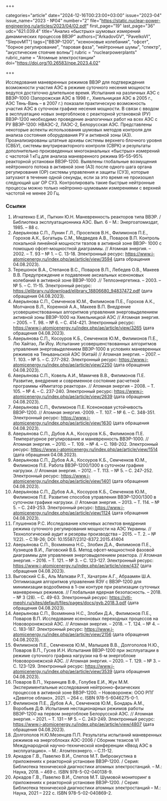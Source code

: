 +++

categories="article"
date="2024-12-16T00:23:00+03:00"
issue="2023-04"
issue_name="2023 - №04"
number="2"
file="https://static.nuclear-power-engineering.ru/articles/2023/04/02.pdf"
first_page="19"
last_page="36"
udc="621.039.4"
title="Анализ «быстрых» шумовых измерений динамических процессов ВВЭР"
authors=["ArkadovGV", "PavelkoVI", "SlepovMT"]
tags=["ВВЭР-1200", "ксеноновые колебания", "офсет", "борное регулирование", "паровая фаза", "нейтронные шумы", "спектр", "акустические стоячие волны"]
rubric = "nuclearpowerplants"
rubric_name = "Aтомные электростанции"
doi="https://doi.org/10.26583/npe.2023.4.02"

+++

Исследования маневренных режимов ВВЭР для подтверждения возможности участия АЭС в режиме суточного несения мощности ведутся достаточно длительное время. Испытания на различных АЭС с ВВЭР-1000 (Запорожская АЭС в 1998 г., Хмельницкая АЭС в 2005 г., АЭС Тянь-Вань – в 2007 г.) показали практическую возможность участия АЭС в суточном графике несения мощности. В связи с вводом в эксплуатацию новых энергоблоков с реакторной установкой (РУ) ВВЭР-1200 необходимо проведение аналогичных работ на всех АЭС с РУ ВВЭР-1200: НВАЭС-2, ЛАЭС-2, Белорусская АЭС. Представлены некоторые аспекты использования шумовых методов контроля для анализа состояния оборудования РУ и активной зоны (АЗ). Проанализированы штатные архивы системы верхнего блочного уровня (СВБУ), системы внутриреакторного контроля (СВРК) и результаты дополнительно произведенных многоканальных «быстрых» измерений с частотой 1 кГц для анализа маневренного режима 95–55–95% реакторной установки ВВЭР-1200. Выявлены глобальные возмущения нейтронного потока в активной зоне (АЗ) после одного шага органа регулирования (ОР) системы управления и защиты (СУЗ), которые затухают в течение одной секунды, если за это время не произошел следующий шаг ОР СУЗ. Контролировать такие быстрые нейтронные процессы можно только нейтронно-шумовыми измерениями с верхней частотой не менее 20 Гц.

### Ссылки

1. Игнатенко Е.И., Пыткин Ю.Н. Маневренность реакторов типа ВВЭР. / Библиотека эксплуатационника АЭС. Вып. 6 – М.: Энергоатомиздат, 1985. – 88 с.
2. Аверьянова С.П., Лунин Г.Л., Проселков В.Н., Филимонов П.Е., Горохов А.К., Богатырь С.М., Медведев А.В., Поваров В.П. Контроль локальной линейной мощности твэлов в активной зоне ВВЭР- 1000 с помощью офсет-мощностной диаграммы. // Атомная энергия. – 2002. – Т. 93 – № 1. – С. 13-18. Электронный ресурс: https://www.j-atomicenergy.ru/index.php/ae/article/view/3594 (дата обращения 04.08.2023).
3. Терешонок В.А., Степанов В.С., Поваров В.П., Лебедев О.В., Макеев В.В. Предупреждение и подавление аксиальных ксеноновых колебаний в активной зоне ВВЭР-1000 .// Теплоэнергетика. – 2003. – № 5. – С. 11-15. Электронный ресурс: https://elibrary.ru/download/elibrary_18806680_94837472.pdf (дата обращения 04.08.2023).
4. Аверьянова С.П., Семченков Ю.М., Филимонов П.Е., Горохов А.К., Молчанов В.Л., Коренной А.А., Макеев В.П. Внедрение усовершенствованных алгоритмов управления энерговыделением активной зоны ВВЭР-1000 на Хмельницкой АЭС // Атомная энергия. – 2005. – Т. 98. – № 6. – С. 414-421. Электронный ресурс: https://www.j-atomicenergy.ru/index.php/ae/article/view/3265 (дата обращения 04.08.2023).
5. Аверьянова С.П., Косоуров К.Б., Семченков Ю.М., Филимонов П.Е., Лю Хайтао, Ли Йоу. Испытание усовершенствованных алгоритмов управления энерговыделением ВВЭР-1000 в условиях маневренных режимов на Тяньваньской АЭС (Китай) // Атомная энергия. – 2007. – Т. 103. – № 5. – С. 277-282. Электронный ресурс: https://www.j-atomicenergy.ru/index.php/ae/article/view/2250 (дата обращения 04.08.2023).
6. Аверьянова С.П., Ковель А.И., Мамичев В.В., Филимонов П.Е. Развитие, внедрение и современное состояние расчетной программы «Имитатор реактора». // Атомная энергия – 2008. – Т. 105. – № 4. – С. 237-240. Электронный ресурс: https://www.j-atomicenergy.ru/index.php/ae/article/view/2639 (дата обращения 04.08.2023).
7. Аверьянова С.П., Филимонов П.Е. Ксеноновая устойчивость ВВЭР-1200. // Атомная энергия.-2009. – Т. 107. – № 6. – С. 348-351. Электронный ресурс: https://www.j-atomicenergy.ru/index.php/ae/article/view/1630 (дата обращения 04.08.2023).
8. Аверьянова С.П., Дубов А.А., Косоуров К.Б., Филимонов П.Е. Температурное регулирование и маневренность ВВЭР-1000. // Атомная энергия. – 2010. – Т. 109. – № 4. – С. 198-202. Электронный ресурс: https://www.j-atomicenergy.ru/index.php/ae/article/view/1514 (дата обращения 04.08.2023).
9. Аверьянова С.П., Дубов А.А., Косоуров К.Б., Семченков Ю.М., Филимонов П.Е. Работа ВВЭР-1200/1300 в суточном графике нагрузки. // Атомная энергия. – 2012. – Т. 113. – № 5. – С. 247-252. Электронный ресурс: https://www.j-atomicenergy.ru/index.php/ae/article/view/1401 (дата обращения 04.08.2023).
10. Аверьянова С.П., Дубов А.А., Косоуров К.Б., Семченков Ю.М., Филимонов П.Е. Развитие способов управления ВВЭР-1200/1300 в суточном графике нагрузки. // Атомная энергия. – 2013. – Т. 114. – № 5. – С. 249-253. Электронный ресурс: https://www.j-atomicenergy.ru/index.php/ae/article/view/1124 (дата обращения 04.08.2023).
11. Глушенков Р.С. Исследование ключевых аспектов внедрения режима суточного регулирования мощности на АЭС Украины. // Технологический аудит и резервы производства – 2015. – Т. 2. – № 1(22). – С.18-26; DOI: 10.15587/2312-8372.2015.41404
12. Аверьянова С.П., Вохмянина Н.С., Злобин Д.А., Филимонов П.Е., Кузнецов В.И., Лаговский В.Б. Метод офсет-мощностной фазовой диаграммы для управления энерговыделением реактора. // Атомная энергия. – 2016. – Т. 121. – № 3. – С. 123-127. Электронный ресурс: https://www.j-atomicenergy.ru/index.php/ae/article/view/437 (дата обращения 04.08.2023).
13. Выговский С.Б., Аль Малкави Р.Т., Хачатрян А.Г., Абраамян Ш.А. Оптимизация алгоритмов управления ЯЭУ с ВВЭР-1200 для минимизации водообмена в 1-ом контуре при реализации суточных маневренных режимов. // Глобальная ядерная безопасность. – 2018. – № 3 (28). – С. 49-63. Электронный ресурс: https://viti-mephi.ru/sites/default/files/pages/docs/gyb.2018.3.pdf (дата обращения 04.08.2023).
14. Аверьянова С.П., Вохмянина Н.С., Злобин Д.А., Филимонов П.Е., Поваров В.П. Исследование ксеноновых переходных процессов на Нововоронежской АЭС. // Атомная энергия. – 2018. – Т. 124. – № 4. – С. 183-187. Электронный ресурс: https://www.j-atomicenergy.ru/index.php/ae/article/view/2156 (дата обращения 04.08.2023).
15. Филимонов П.Е., Семченков Ю.М., Малышев В.В., Долгополов Н.Ю., Поваров В.П., Гусев И.Н. Испытания ВВЭР-1200 при эксплуатации в режиме суточного графика нагрузки на 6-м энергоблоке Нововоронежской АЭС. // Атомная энергия. – 2020. – Т. 129. – № 3. – С. 123-129. Электронный ресурс: https://www.j-atomicenergy.ru/index.php/ae/article/view/3539 (дата обращения 04.08.2023).
16. Поваров В.П., Украинцев В.Ф., Голубев Е.И., Жук М.М. Экспериментальные исследования нейтронно-физических процессов в активной зоне ВВЭР-1200. – Нововоронеж: ООО РПГ «Девятое облако», 2021. – 264 с. ISBN 978-5-6046275-0-1.
17. Филимонов П.Е., Дубов А.А., Семченков Ю.М., Бондарь А.М., Воробьев Д.Ф. Испытания нестационарных режимов работы ВВЭР-1200 на первом энергоблоке Белорусской АЭС. // Атомная энергия. – 2021. – Т. 131 – № 5. – С. 243-249. Электронный ресурс: https://www.j-atomicenergy.ru/index.php/ae/article/view/4807 (дата обращения 04.08.2023).
18. Долгополов Н.Ю.Мезенцев П.П. Результаты испытаний маневренных режимов на энергоблоках АЭС-2006 / Сборник тезисов VI Международной научно-технической конференции «Ввод АЭС в эксплуатацию». – М.: Атомтехэнерго. – С.11-12.
19. Аркадов Г.В., Павелко В.И., Слепов М.Т. Виброакустика в приложениях к реакторной установке ВВЭР-1200. / Серия: Библиотека технической диагностики атомных электростанций. – М.: Наука, 2018. – 469 с. ISBN 978-5-02-040138-9.
20. Аркадов Г.В., Павелко В.И., Слепов М.Т. Шумовой мониторинг в приложениях к реакторной установке ВВЭР-1200. / Серия: Библиотека технической диагностики атомных электростанций – М.: Наука, 2021 – 222 с. ISBN 978-5-02-040869-2.